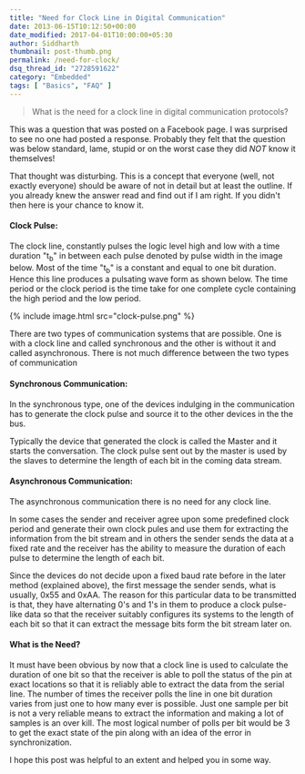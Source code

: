 ```yaml
---
title: "Need for Clock Line in Digital Communication"
date: 2013-06-15T10:12:50+00:00
date_modified: 2017-04-01T10:00:00+05:30
author: Siddharth
thumbnail: post-thumb.png
permalink: /need-for-clock/
dsq_thread_id: "2728591622"
category: "Embedded"
tags: [ "Basics", "FAQ" ]
---
```


> What is the need for a clock line in digital communication protocols?

This was a question that was posted on a Facebook page. I was surprised to see no one had posted a response. Probably they felt that the question was below standard, lame, stupid or on the worst case they did _NOT_ know it themselves!

That thought was disturbing. This is a concept that everyone (well, not exactly everyone) should be aware of  not in detail but at least the outline. If you already knew the answer read and find out if I am right. If you didn't then here is your chance to know it.

#### Clock Pulse:

The clock line, constantly pulses the logic level high and low with a time duration "t<sub>b</sub>" in between each pulse denoted by pulse width in the image below. Most of the time "t<sub>b</sub>" is a constant and equal to one bit duration. Hence this line produces a pulsating wave form as shown below. The time period or the clock period is the time take for one complete cycle containing the high period and the low period.

{% include image.html src="clock-pulse.png" %}

There are two types of communication systems that are possible. One is with a clock line and called synchronous and the other is without it and called asynchronous. There is not much difference between the two types of communication

#### Synchronous Communication:

In the synchronous type, one of the devices indulging in the communication has to generate the clock pulse and source it to the other devices in the the bus.

Typically the device that generated the clock is called the Master and it starts the conversation. The clock pulse sent out by the master is used by the slaves to determine the length of each bit in the coming data stream.

#### Asynchronous Communication:

The asynchronous communication there is no need for any clock line.

In some cases the sender and receiver agree upon some predefined clock period and generate their own clock pules and use them for extracting the information from the bit stream and in others the sender sends the data at a fixed rate and the receiver has the ability to measure the duration of each pulse to determine the length of each bit.

Since the devices do not decide upon a fixed baud rate before in the later method (explained above), the first message the sender sends, what is usually, 0x55 and 0xAA. The reason for this particular data to be transmitted is that, they have alternating 0's and 1's in them to produce a clock pulse-like data so that the receiver suitably configures its systems to the length of each bit so that it can extract the message bits form the bit stream later on.

#### What is the Need?

It must have been obvious by now that a clock line is used to calculate the duration of one bit so that the receiver is able to poll the status of the pin at exact locations so that it is reliably able to extract the data from the serial line. The number of times the receiver polls the line in one bit duration varies from just one to how many ever is possible. Just one sample per bit is not a very reliable means to extract the information and making a lot of samples is an over kill. The most logical number of polls per bit would be 3 to get the exact state of the pin along with an idea of the error in synchronization.

I hope this post was helpful to an extent and helped you in some way.
